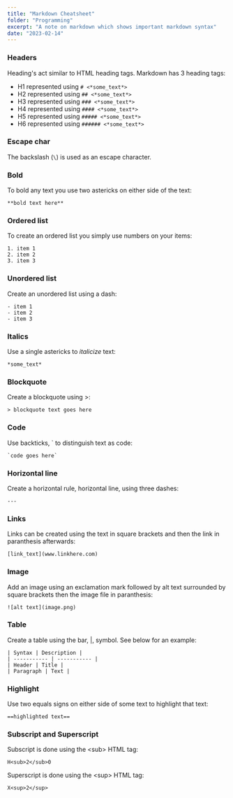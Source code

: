 ```yaml
---
title: "Markdown Cheatsheet"
folder: "Programming"
excerpt: "A note on markdown which shows important markdown syntax"
date: "2023-02-14"
---
```


### Headers

Heading's act similar to HTML heading tags. Markdown has 3 heading tags:

- H1 represented using `# <*some_text*>`
- H2 represented using `## <*some_text*>`
- H3 represented using `### <*some_text*>`
- H4 represented using `#### <*some_text*>`
- H5 represented using `##### <*some_text*>`
- H6 represented using `###### <*some_text*>`

### Escape char

The backslash (`\`) is used as an escape character.

### Bold

To bold any text you use two astericks on either side of the text:

    **bold text here**

### Ordered list

To create an ordered list you simply use numbers on your items:

`1. item 1`  
`2. item 2`  
`3. item 3`

### Unordered list

Create an unordered list using a dash:

    - item 1
    - item 2
    - item 3

### Italics

Use a single astericks to _italicize_ text:

    *some_text*

### Blockquote

Create a blockquote using >:

    > blockquote text goes here

### Code

Use backticks, \` to distinguish text as code:

    `code goes here`

### Horizontal line

Create a horizontal rule, horizontal line, using three dashes:

    ---

### Links

Links can be created using the text in square brackets and then the link in paranthesis afterwards:

    [link_text](www.linkhere.com)

### Image

Add an image using an exclamation mark followed by alt text surrounded by square brackets then the image file in paranthesis:

    ![alt text](image.png)

### Table

Create a table using the bar, |, symbol. See below for an example:

    | Syntax | Description |
    | ----------- | ----------- |
    | Header | Title |
    | Paragraph | Text |

### Highlight

Use two equals signs on either side of some text to highlight that text:

    ==highlighted text==

### Subscript and Superscript

Subscript is done using the \<sub> HTML tag:

    H<sub>2</sub>0

Superscript is done using the \<sup> HTML tag:

    X<sup>2</sup>
